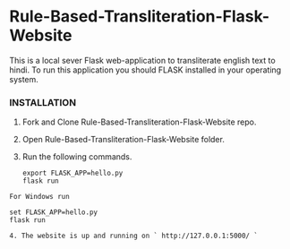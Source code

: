 # **Rule-Based-Transliteration-Flask-Website**

This is a local sever Flask web-application to transliterate english text to hindi. To run this application you should FLASK installed in your operating system.

### **INSTALLATION**
1. Fork and Clone Rule-Based-Transliteration-Flask-Website repo.

2. Open Rule-Based-Transliteration-Flask-Website folder.

3. Run the following commands.
    ```
    export FLASK_APP=hello.py
    flask run
  ```
  For Windows run
   ```
    set FLASK_APP=hello.py
    flask run
  ```
  4. The website is up and running on ` http://127.0.0.1:5000/ `
